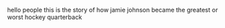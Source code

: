 hello people this is the story of how jamie johnson became the greatest or worst hockey quarterback

